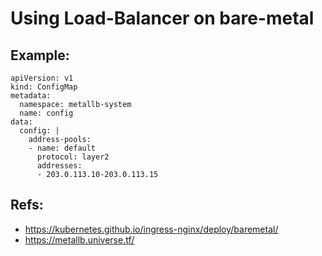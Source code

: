 # Using Load-Balancer on bare-metal 

## Example:

```
apiVersion: v1
kind: ConfigMap
metadata:
  namespace: metallb-system
  name: config
data:
  config: |
    address-pools:
    - name: default
      protocol: layer2
      addresses:
      - 203.0.113.10-203.0.113.15
```

## Refs:

  * https://kubernetes.github.io/ingress-nginx/deploy/baremetal/
  * https://metallb.universe.tf/
